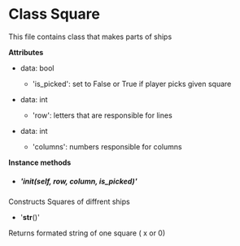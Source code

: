 # Class Square
  This file contains class that makes parts of ships

__Attributes__

* data: bool
  - 'is_picked': set to False or True if player picks given square

* data: int
  - 'row': letters that are responsible for lines

* data: int
  - 'columns': numbers responsible for columns


__Instance methods__

 * ##### '__init__(self, row, column, is_picked)'

Constructs Squares of diffrent ships

  * '__str__()'

Returns formated string of one square ( x or 0)
